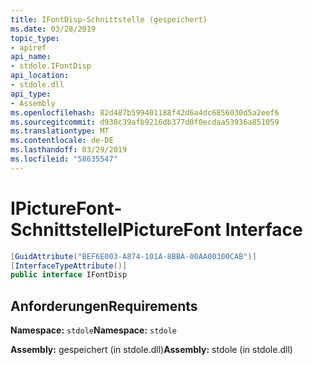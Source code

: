 ```yaml
---
title: IFontDisp-Schnittstelle (gespeichert)
ms.date: 03/28/2019
topic_type:
- apiref
api_name:
- stdole.IFontDisp
api_location:
- stdole.dll
api_type:
- Assembly
ms.openlocfilehash: 82d487b599401188f42d6a4dc6856030d5a2eef6
ms.sourcegitcommit: d938c39afb9216db377d0f0ecdaa53936a851059
ms.translationtype: MT
ms.contentlocale: de-DE
ms.lasthandoff: 03/29/2019
ms.locfileid: "58635547"
---
```

# <a name="ipicturefont-interface"></a><span data-ttu-id="83747-102">IPictureFont-Schnittstelle</span><span class="sxs-lookup"><span data-stu-id="83747-102">IPictureFont Interface</span></span>

```csharp
[GuidAttribute("BEF6E003-A874-101A-8BBA-00AA00300CAB")]
[InterfaceTypeAttribute()]
public interface IFontDisp
```

## <a name="requirements"></a><span data-ttu-id="83747-103">Anforderungen</span><span class="sxs-lookup"><span data-stu-id="83747-103">Requirements</span></span>

<span data-ttu-id="83747-104">**Namespace:** `stdole`</span><span class="sxs-lookup"><span data-stu-id="83747-104">**Namespace:** `stdole`</span></span>

<span data-ttu-id="83747-105">**Assembly:** gespeichert (in stdole.dll)</span><span class="sxs-lookup"><span data-stu-id="83747-105">**Assembly:** stdole (in stdole.dll)</span></span>
